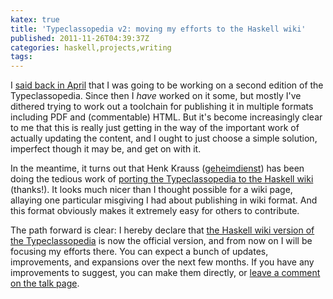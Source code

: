 ```yaml
---
katex: true
title: 'Typeclassopedia v2: moving my efforts to the Haskell wiki'
published: 2011-11-26T04:39:37Z
categories: haskell,projects,writing
tags: 
---
```


I <a href="https://byorgey.github.io/blog/posts/2011/04/03/call-for-contributions-second-edition-of-the-typeclassopedia.html" title="Call for contributions: second edition of the Typeclassopedia">said back in April</a> that I was going to be working on a second edition of the Typeclassopedia.  Since then I <i>have</i> worked on it some, but mostly I've dithered trying to work out a toolchain for publishing it in multiple formats including PDF and (commentable) HTML.  But it's become increasingly clear to me that this is really just getting in the way of the important work of actually updating the content, and I ought to just choose a simple solution, imperfect though it may be, and get on with it.

In the meantime, it turns out that Henk Krauss (<a href="http://haskell.org/haskellwiki/User:Geheimdienst">geheimdienst</a>) has been doing the tedious work of <a href="http://haskell.org/haskellwiki/Typeclassopedia">porting the Typeclassopedia to the Haskell wiki</a> (thanks!).  It looks much nicer than I thought possible for a wiki page, allaying one particular misgiving I had about publishing in wiki format.  And this format obviously makes it extremely easy for others to contribute.

The path forward is clear: I hereby declare that <a href="http://haskell.org/haskellwiki/Typeclassopedia">the Haskell wiki version of the Typeclassopedia</a> is now the official version, and from now on I will be focusing my efforts there. You can expect a bunch of updates, improvements, and expansions over the next few months.  If you have any improvements to suggest, you can make them directly, or <a href="http://haskell.org/haskellwiki/index.php?title=Talk:Typeclassopedia&amp;action=edit">leave a comment on the talk page</a>.

